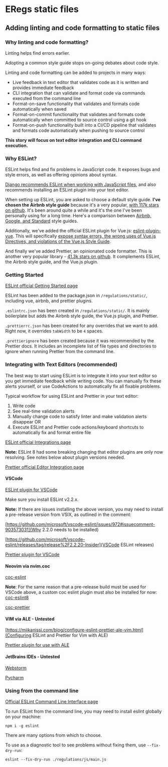 # ERegs static files

## Adding linting and code formatting to static files

### Why linting and code formatting?

Linting helps find errors earlier.

Adopting a common style guide stops on-going debates about code style.

Linting and code formatting can be added to projects in many ways:

* Live feedback in text editor that validates code as it is written and provides immediate feedback
* CLI integration that can validate and format code via commands executed from the command line
* Format-on-save functionality that validates and formats code automatically when saved
* Format-on-commit functionality that validates and formats code automatically when committed to source control using a git hook
* Format-on-push functionality built into a CI/CD pipeline that validates and formats code automatically when pushing to source control

**This story will focus on text editor integration and CLI command execution.** 

### Why ESLint?

ESLint helps find and fix problems in JavaScript code.  It exposes bugs and style errors, as well as offering opinions about syntax.

[Django recommends ESLint when working with JavaScript files](https://docs.djangoproject.com/en/dev/internals/contributing/writing-code/javascript/), and also recommends installing an ESLint plugin into your text editor.

When setting up ESLint, you are asked to choose a default style guide.  **I've chosen the Airbnb style guide** because it's a very popular, [with 117k stars on github](https://github.com/airbnb/javascript). It's been around quite a while and it's the one I've been personally using for a long time.  Here's a comparison between [Airbnb, Google, and Standard](https://betterprogramming.pub/comparing-the-top-three-style-guides-and-setting-them-up-with-eslint-98ea0d2fc5b7) style guides.

Additionally, we've added the official ESLint plugin for Vue.js: [eslint-plugin-vue](https://eslint.vuejs.org/user-guide/#installation).  This will specifically [expose syntax errors, the wrong uses of Vue.js Directives, and violations of the Vue.js Style Guide](https://eslint.vuejs.org/#introduction).

And finally we've added Prettier, an opinionated code formatter.  This is another very popular library - [41.3k stars on github](https://github.com/prettier/prettier).  It complements ESLint, the Airbnb style guide, and the Vue.js plugin.

### Getting Started

[ESLint official Getting Started page](https://eslint.org/docs/user-guide/getting-started)

ESLint has been added to the package.json in `/regulations/static/`, including vue, airbnb, and prettier plugins.

`.eslintrc.json` has been created in `/regulations/static/`.  It is mainly boilerplate but adds the Airbnb style guide, the Vue.js plugin, and Prettier.

`.prettierrc.json` has been created for any overrides that we want to add.  Right now, it overrides `tabWidth` to be `4` spaces.

`.prettierignore` has been created because it was recommended by the Prettier docs.  It includes an incomplete list of file types and directories to ignore when running Prettier from the command line.

### Integrating with Text Editors (recommended)

The best way to start using ESLint is to integrate it into your text editor so you get immediate feedback while writing code.  You can manually fix these alerts yourself, or use CodeActions to automatically fix all fixable problems.

Typical workflow for using ESLint and Prettier in your text editor:

1. Write code
2. See real-time validation alerts
3. Manually change code to satisfy linter and make validation alerts disappear OR
4. Execute ESLint and Prettier code actions/keyboard shortcuts to automatically fix and format entire file

[ESLint official Integrations page](https://eslint.org/docs/user-guide/integrations)

**Note:** ESLint 8 had some breaking changing that editor plugins are only now resolving.  See notes below about plugin versions needed.

[Prettier official Editor Integration page](https://prettier.io/docs/en/editors.html)

#### VSCode

[ESLint plugin for VSCode](https://marketplace.visualstudio.com/items?itemName=dbaeumer.vscode-eslint)

Make sure you install ESLint v2.2.x.

**Note:** If there are issues installing the above version, you may need to install a pre-release version from VSIX, as outlined in the comment:

[https://github.com/microsoft/vscode-eslint/issues/972#issuecomment-903573031](Why 2.2.0 needs to be installed)

[https://github.com/microsoft/vscode-eslint/releases/tag/release%2F2.2.20-Insider](VSCode ESLint releases)

[Prettier plugin for VSCode](https://prettier.io/docs/en/editors.html#visual-studio-code)

#### Neovim via nvim.coc

[coc-eslint](https://github.com/neoclide/coc-eslint)

**Note**: For the same reason that a pre-release build must be used for VSCode above, a custom coc eslint plugin must also be installed for now: [coc-eslint8](https://github.com/neoclide/coc-eslint/pull/118#issuecomment-973640987)

[coc-prettier](https://prettier.io/docs/en/vim.html#coc-prettierhttpsgithubcomneoclidecoc-prettier)

#### VIM via ALE - Untested

[https://miikanissi.com/blog/configure-eslint-prettier-ale-vim.html](Configuring ESLint and Prettier for Vim with ALE)

[Prettier plugin for use with ALE](https://prettier.io/docs/en/vim.html#alehttpsgithubcomdense-analysisale)

#### JetBrains IDEs - Untested

[Webstorm](https://www.jetbrains.com/help/webstorm/eslint.html)

[Pycharm](https://www.jetbrains.com/help/pycharm/eslint.html)

### Using from the command line

[Official ESLint Command Line Interface page](https://eslint.org/docs/user-guide/command-line-interface)

To run ESLint from the command line, you may need to install eslint globally on your machine:

`npm i -g eslint`

There are many options from which to choose.

To use as a diagnostic tool to see problems without fixing them, use `--fix-dry-run`:

`eslint --fix-dry-run ./regulations/js/main.js`
